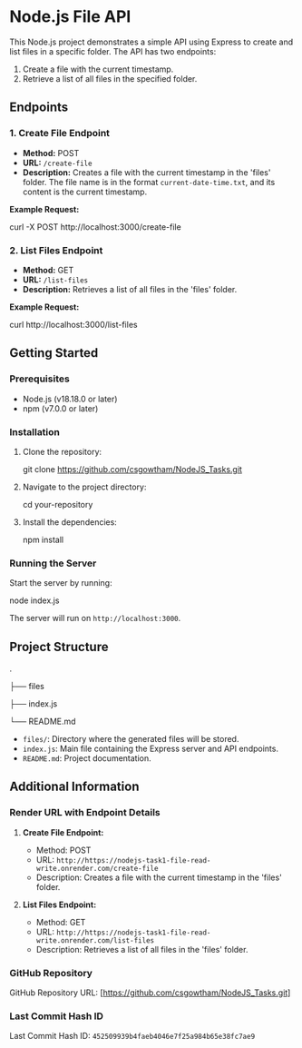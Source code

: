 
# Node.js File API

This Node.js project demonstrates a simple API using Express to create and list files in a specific folder. The API has two endpoints:

1. Create a file with the current timestamp.
2. Retrieve a list of all files in the specified folder.

## Endpoints

### 1. Create File Endpoint

- **Method:** POST
- **URL:** `/create-file`
- **Description:** Creates a file with the current timestamp in the 'files' folder. The file name is in the format `current-date-time.txt`, and its content is the current timestamp.

**Example Request:**


curl -X POST http://localhost:3000/create-file


### 2. List Files Endpoint

- **Method:** GET
- **URL:** `/list-files`
- **Description:** Retrieves a list of all files in the 'files' folder.

**Example Request:**


curl http://localhost:3000/list-files


## Getting Started

### Prerequisites

- Node.js (v18.18.0 or later)
- npm (v7.0.0 or later)

### Installation

1. Clone the repository:
   
   git clone https://github.com/csgowtham/NodeJS_Tasks.git
   
2. Navigate to the project directory:
   
   cd your-repository
   
3. Install the dependencies:
   
   npm install
   

### Running the Server

Start the server by running:

node index.js


The server will run on `http://localhost:3000`.

## Project Structure


.

├── files

├── index.js

└── README.md


- `files/`: Directory where the generated files will be stored.
- `index.js`: Main file containing the Express server and API endpoints.
- `README.md`: Project documentation.

## Additional Information

### Render URL with Endpoint Details

1. **Create File Endpoint:**
   - Method: POST
   - URL: `http://https://nodejs-task1-file-read-write.onrender.com/create-file`
   - Description: Creates a file with the current timestamp in the 'files' folder.

2. **List Files Endpoint:**
   - Method: GET
   - URL: `http://https://nodejs-task1-file-read-write.onrender.com/list-files`
   - Description: Retrieves a list of all files in the 'files' folder.

### GitHub Repository

GitHub Repository URL: [https://github.com/csgowtham/NodeJS_Tasks.git]


### Last Commit Hash ID

Last Commit Hash ID: `452509939b4faeb4046e7f25a984b65e38fc7ae9`



